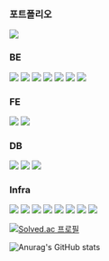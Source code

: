 

<div> 
  <h3>포트폴리오</h3>
  <a href="https://the-rock.notion.site/04f72313af434dff990b0da6056f45bf?pvs=4" target="_blank"><img src="https://img.shields.io/badge/Notion-000000?style=for-the-badge&logo=notion&logoColor=white"/></a>
  
  <h3>BE</h3>
  <img src="https://img.shields.io/badge/Java-007396?style=for-the-badge&logo=java&logoColor=white">
  <img src="https://img.shields.io/badge/SpringBoot-6DB33F?style=for-the-badge&logo=springboot&logoColor=white">
  <img src="https://img.shields.io/badge/Spring Data JPA-6DB33F?style=for-the-badge&logo=springboot&logoColor=white">
  <img src="https://img.shields.io/badge/Spring Security-6DB33F?style=for-the-badge&logo=springboot&logoColor=white">
  <img src="https://img.shields.io/badge/Spring Cloud-6DB33F?style=for-the-badge&logo=springboot&logoColor=white">
<!--   <img src="https://img.shields.io/badge/FCM-FFCA28?style=for-the-badge&logo=firebase&logoColor=white"> -->
  <img src="https://img.shields.io/badge/Apache Kafka-231F20?style=for-the-badge&logo=apachekafka&logoColor=white">
  <img src="https://img.shields.io/badge/JUnit4-231F20?style=for-the-badge&logo=&logoColor=white">
  <h3>FE</h3>
    <img src="https://img.shields.io/badge/Dart-0175C2?style=for-the-badge&logo=dart&logoColor=white">
  <img src="https://img.shields.io/badge/Flutter-02569B?style=for-the-badge&logo=flutter&logoColor=white">
  <h3>DB</h3>
    <img src="https://img.shields.io/badge/MariaDB-003545?style=for-the-badge&logo=mariadb&logoColor=white">
  <img src="https://img.shields.io/badge/MongoDB-47A248?style=for-the-badge&logo=mongodb&logoColor=white">
  <img src="https://img.shields.io/badge/Redis-DC382D?style=for-the-badge&logo=Redis&logoColor=white">
  <h3>Infra</h3>
  <img src="https://img.shields.io/badge/Amazon EC2-FF9900?style=for-the-badge&logo=amazonec2&logoColor=white">
  <img src="https://img.shields.io/badge/Amazon RDS-527FFF?style=for-the-badge&logo=amazonrds&logoColor=white">
  <img src="https://img.shields.io/badge/Jenkins-D24939?style=for-the-badge&logo=jenkins&logoColor=white">
  <img src="https://img.shields.io/badge/Docker-2496ED?style=for-the-badge&logo=docker&logoColor=white">
    <img src="https://img.shields.io/badge/Consul-F24C53?style=for-the-badge&logo=Consul&logoColor=white">
   <img src="https://img.shields.io/badge/awslambda-FF9900?style=for-the-badge&logo=awslambda&logoColor=white">
     <img src="https://img.shields.io/badge/amazons3-569A31?style=for-the-badge&logo=amazons3&logoColor=white">
     <img src="https://img.shields.io/badge/amazondynamodb-4053D6?style=for-the-badge&logo=amazondynamodb&logoColor=white">
  
[![Solved.ac
프로필](http://mazassumnida.wtf/api/generate_badge?boj=genboyjy)](https://solved.ac/genboyjy)

![Anurag's GitHub stats](https://github-readme-stats.vercel.app/api?username=CHOI-JOO-YEON&show_icons=true&theme=radical)
</div>


